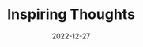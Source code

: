 ---
slug: thought-for-the-day
title: "Inspiring Thoughts"
date: 2022-12-27
excerpt: 'Life sends up in bladeas of grass its silent hymn of praise to the unnamed light.'
tags: [Inspiration, Motivation, Quotes, Thoughts]
---